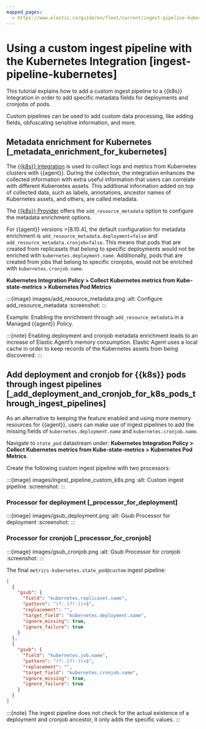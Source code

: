 ```yaml
---
mapped_pages:
  - https://www.elastic.co/guide/en/fleet/current/ingest-pipeline-kubernetes.html
---
```


# Using a custom ingest pipeline with the Kubernetes Integration [ingest-pipeline-kubernetes]

This tutorial explains how to add a custom ingest pipeline to a {{k8s}} Integration in order to add specific metadata fields for deployments and cronjobs of pods.

Custom pipelines can be used to add custom data processing, like adding fields, obfuscating sensitive information, and more.

## Metadata enrichment for Kubernetes [_metadata_enrichment_for_kubernetes]

The [{{k8s}} Integration](asciidocalypse://docs/integration-docs/docs/reference/kubernetes.md) is used to collect logs and metrics from Kubernetes clusters with {{agent}}. During the collection, the integration enhances the collected information with extra useful information that users can correlate with different Kubernetes assets. This additional information added on top of collected data, such as labels, annotations, ancestor names of Kubernetes assets, and others, are called metadata.

The [{{k8s}} Provider](/reference/fleet/kubernetes-provider.md) offers the `add_resource_metadata` option to configure the metadata enrichment options.

For {{agent}} versions >[8.10.4], the default configuration for metadata enrichment is `add_resource_metadata.deployment=false` and `add_resource_metadata.cronjob=false`. This means that pods that are created from replicasets that belong to specific deployments would not be enriched with `kubernetes.deployment.name`. Additionally, pods that are created from jobs that belong to specific cronjobs, would not be enriched with `kubernetes.cronjob.name`.

**Kubernetes Integration Policy > Collect Kubernetes metrics from Kube-state-metrics > Kubernetes Pod Metrics**

:::{image} images/add_resource_metadata.png
:alt: Configure add_resource_metadata
:screenshot:
:::

Example: Enabling the enrichment through `add_resource_metadata` in a Managed {{agent}} Policy.

:::{note}
Enabling deployment and cronjob metadata enrichment leads to an increase of Elastic Agent’s memory consumption. Elastic Agent uses a local cache in order to keep records of the Kubernetes assets from being discovered.
:::

## Add deployment and cronjob for {{k8s}} pods through ingest pipelines [_add_deployment_and_cronjob_for_k8s_pods_through_ingest_pipelines]

As an alternative to keeping the feature enabled and using more memory resources for {{agent}}, users can make use of ingest pipelines to add the missing fields of `kubernetes.deployment.name` and `kubernetes.cronjob.name`.

Navigate to `state_pod` datastream under: **Kubernetes Integration Policy > Collect Kubernetes metrics from Kube-state-metrics > Kubernetes Pod Metrics**.

Create the following custom ingest pipeline with two processors:

:::{image} images/ingest_pipeline_custom_k8s.png
:alt: Custom ingest pipeline
:screenshot:
:::

### Processor for deployment [_processor_for_deployment]

:::{image} images/gsub_deployment.png
:alt: Gsub Processor for deployment
:screenshot:
:::


### Processor for cronjob [_processor_for_cronjob]

:::{image} images/gsub_cronjob.png
:alt: Gsub Processor for cronjob
:screenshot:
:::

The final `metrics-kubernetes.state_pod@custom` ingest pipeline:

```json
[
  {
    "gsub": {
      "field": "kubernetes.replicaset.name",
      "pattern": "(?:.(?!-))+$",
      "replacement": "",
      "target_field": "kubernetes.deployment.name",
      "ignore_missing": true,
      "ignore_failure": true
    }
  },
  {
    "gsub": {
      "field": "kubernetes.job.name",
      "pattern": "(?:.(?!-))+$",
      "replacement": "",
      "target_field": "kubernetes.cronjob.name",
      "ignore_missing": true,
      "ignore_failure": true
    }
  }
]
```

:::{note}
The ingest pipeline does not check for the actual existence of a deployment and cronjob ancestor, it only adds the specific values.
:::
